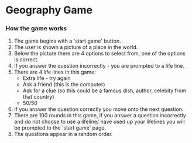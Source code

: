 # Geography Game

### How the game works

1. The game begins with a 'start game' button. 
2. The user is shown a picture of a place in the world. 
3. Below the picture there are 4 options to select from, one of the options is correct. 
4. If you answer the question incorrectly - you are prompted to a life line. 
5. There are 4 life lines in this game:
    * Extra life - try again 
    * Ask a friend (this is the computer)
    * Ask for a clue (so this could be a famous dish, author, celebity from that country)
    * 50/50 
6. If you answer the question correctly you move onto the next question. 
7. There are 100 rounds in this game, if you answer a question incorrectly and do not choose to use a lifeline/ have used up your lifelines you will be prompted to the 'start game' page. 
8. The questions appear in a random order. 